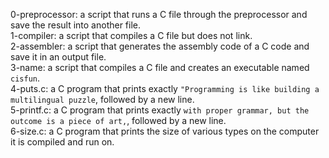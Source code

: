 0-preprocessor: a script that runs a C file through the preprocessor and save the result into another file.
<br>1-compiler: a script that compiles a C file but does not link.
<br>2-assembler: a script that generates the assembly code of a C code and save it in an output file.
<br>3-name: a script that compiles a C file and creates an executable named ```cisfun```.
<br>4-puts.c: a C program that prints exactly ```"Programming is like building a multilingual puzzle```, followed by a new line.
<br>5-printf.c: a C program that prints exactly ```with proper grammar, but the outcome is a piece of art,```, followed by a new line.
<br>6-size.c: a C program that prints the size of various types on the computer it is compiled and run on.
